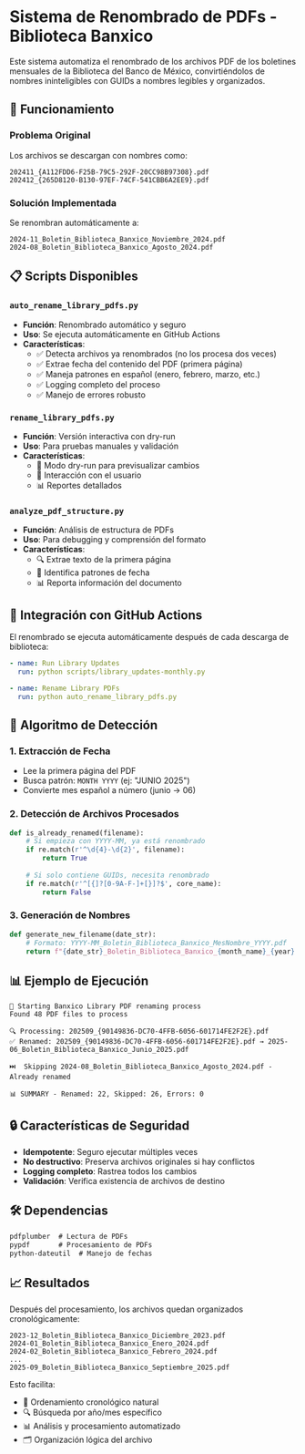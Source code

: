 # Sistema de Renombrado de PDFs - Biblioteca Banxico

Este sistema automatiza el renombrado de los archivos PDF de los boletines mensuales de la Biblioteca del Banco de México, convirtiéndolos de nombres ininteligibles con GUIDs a nombres legibles y organizados.

## 🔄 Funcionamiento

### Problema Original
Los archivos se descargan con nombres como:
```
202411_{A112FDD6-F25B-79C5-292F-20CC98B97308}.pdf
202412_{265D8120-B130-97EF-74CF-541CBB6A2EE9}.pdf
```

### Solución Implementada
Se renombran automáticamente a:
```
2024-11_Boletin_Biblioteca_Banxico_Noviembre_2024.pdf
2024-08_Boletin_Biblioteca_Banxico_Agosto_2024.pdf
```

## 📋 Scripts Disponibles

### `auto_rename_library_pdfs.py`
- **Función**: Renombrado automático y seguro
- **Uso**: Se ejecuta automáticamente en GitHub Actions
- **Características**:
  - ✅ Detecta archivos ya renombrados (no los procesa dos veces)
  - ✅ Extrae fecha del contenido del PDF (primera página)
  - ✅ Maneja patrones en español (enero, febrero, marzo, etc.)
  - ✅ Logging completo del proceso
  - ✅ Manejo de errores robusto

### `rename_library_pdfs.py`
- **Función**: Versión interactiva con dry-run
- **Uso**: Para pruebas manuales y validación
- **Características**:
  - 🔮 Modo dry-run para previsualizar cambios
  - 🤝 Interacción con el usuario
  - 📊 Reportes detallados

### `analyze_pdf_structure.py`
- **Función**: Análisis de estructura de PDFs
- **Uso**: Para debugging y comprensión del formato
- **Características**:
  - 🔍 Extrae texto de la primera página
  - 📅 Identifica patrones de fecha
  - 📊 Reporta información del documento

## 🚀 Integración con GitHub Actions

El renombrado se ejecuta automáticamente después de cada descarga de biblioteca:

```yaml
- name: Run Library Updates
  run: python scripts/library_updates-monthly.py

- name: Rename Library PDFs  
  run: python auto_rename_library_pdfs.py
```

## 🔧 Algoritmo de Detección

### 1. Extracción de Fecha
- Lee la primera página del PDF
- Busca patrón: `MONTH YYYY` (ej: "JUNIO 2025")
- Convierte mes español a número (junio → 06)

### 2. Detección de Archivos Procesados
```python
def is_already_renamed(filename):
    # Si empieza con YYYY-MM, ya está renombrado
    if re.match(r'^\d{4}-\d{2}', filename):
        return True
    
    # Si solo contiene GUIDs, necesita renombrado
    if re.match(r'^[{]?[0-9A-F-]+[}]?$', core_name):
        return False
```

### 3. Generación de Nombres
```python
def generate_new_filename(date_str):
    # Formato: YYYY-MM_Boletin_Biblioteca_Banxico_MesNombre_YYYY.pdf
    return f"{date_str}_Boletin_Biblioteca_Banxico_{month_name}_{year}.pdf"
```

## 📊 Ejemplo de Ejecución

```
🚀 Starting Banxico Library PDF renaming process
Found 48 PDF files to process

🔍 Processing: 202509_{90149836-DC70-4FFB-6056-601714FE2F2E}.pdf
✅ Renamed: 202509_{90149836-DC70-4FFB-6056-601714FE2F2E}.pdf → 2025-06_Boletin_Biblioteca_Banxico_Junio_2025.pdf

⏭️  Skipping 2024-08_Boletin_Biblioteca_Banxico_Agosto_2024.pdf - Already renamed

📊 SUMMARY - Renamed: 22, Skipped: 26, Errors: 0
```

## 🔒 Características de Seguridad

- **Idempotente**: Seguro ejecutar múltiples veces
- **No destructivo**: Preserva archivos originales si hay conflictos
- **Logging completo**: Rastrea todos los cambios
- **Validación**: Verifica existencia de archivos de destino

## 🛠️ Dependencias

```txt
pdfplumber  # Lectura de PDFs
pypdf       # Procesamiento de PDFs  
python-dateutil  # Manejo de fechas
```

## 📈 Resultados

Después del procesamiento, los archivos quedan organizados cronológicamente:

```
2023-12_Boletin_Biblioteca_Banxico_Diciembre_2023.pdf
2024-01_Boletin_Biblioteca_Banxico_Enero_2024.pdf
2024-02_Boletin_Biblioteca_Banxico_Febrero_2024.pdf
...
2025-09_Boletin_Biblioteca_Banxico_Septiembre_2025.pdf
```

Esto facilita:
- 📅 Ordenamiento cronológico natural
- 🔍 Búsqueda por año/mes específico
- 📊 Análisis y procesamiento automatizado
- 🗂️ Organización lógica del archivo
